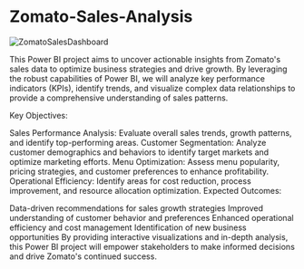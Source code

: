 
# Zomato-Sales-Analysis

![ZomatoSalesDashboard](https://github.com/user-attachments/assets/e6bf94af-f433-4f3a-afec-197cd6bc5ca9)

This Power BI project aims to uncover actionable insights from Zomato's sales data to optimize business strategies and drive growth. By leveraging the robust capabilities of Power BI, we will analyze key performance indicators (KPIs), identify trends, and visualize complex data relationships to provide a comprehensive understanding of sales patterns.

Key Objectives:

Sales Performance Analysis: Evaluate overall sales trends, growth patterns, and identify top-performing areas.
Customer Segmentation: Analyze customer demographics and behaviors to identify target markets and optimize marketing efforts.
Menu Optimization: Assess menu popularity, pricing strategies, and customer preferences to enhance profitability.
Operational Efficiency: Identify areas for cost reduction, process improvement, and resource allocation optimization.
Expected Outcomes:

Data-driven recommendations for sales growth strategies
Improved understanding of customer behavior and preferences
Enhanced operational efficiency and cost management
Identification of new business opportunities
By providing interactive visualizations and in-depth analysis, this Power BI project will empower stakeholders to make informed decisions and drive Zomato's continued success.
